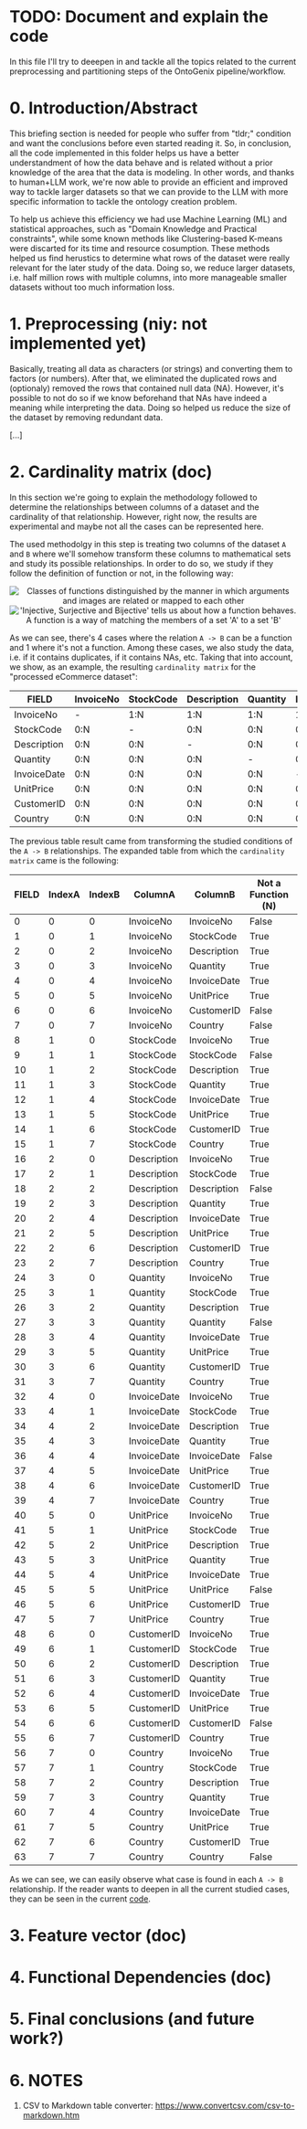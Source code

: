# TODO: Document and explain the code
In this file I'll try to deeepen in and tackle all the topics related to the current preprocessing and partitioning steps of the 
OntoGenix pipeline/workflow.

# 0. Introduction/Abstract
This briefing section is needed for people who suffer from "tldr;" condition and want the conclusions before even started reading it. 
So, in conclusion, all the code implemented in this folder helps us have a better understandment of how the data behave and is related 
without a prior knowledge of the area that the data is modeling. In other words, and thanks to human+LLM work, we're now able to provide 
an efficient and improved way to tackle larger datasets so that we can provide to the LLM with more specific information to tackle the 
ontology creation problem. 

To help us achieve this efficiency we had use Machine Learning (ML) and statistical approaches, such as "Domain Knowledge and Practical 
constraints", while some known methods like Clustering-based K-means were discarted for its time and resource cosumption. These methods
helped us find herustics to determine what rows of the dataset were really relevant for the later study of the data. Doing so, we reduce
larger datasets, i.e. half million rows with multiple columns, into more manageable smaller datasets without too much information loss.

# 1. Preprocessing (niy: not implemented yet)
Basically, treating all data as characters (or strings) and converting them to factors (or numbers). After that, we eliminated the 
duplicated rows and (optionaly) removed the rows that contained null data (NA). However, it's possible to not do so if we know beforehand
that NAs have indeed a meaning while interpreting the data. Doing so helped us reduce the size of the dataset by removing redundant data.

[...]

# 2. Cardinality matrix (doc)
In this section we're going to explain the methodology followed to determine the relationships between columns of a dataset and the 
cardinality of that relationship. However, right now, the results are experimental and maybe not all the cases can be represented here.

The used methodolgy in this step is treating two columns of the dataset `A` and `B` where we'll somehow transform these columns to 
mathematical sets and study its possible relationships. In order to do so, we study if they follow the definition of function or not,
in the following way:

<a align="center" width="100%" onclick="window.location.href=https://en.wikipedia.org/wiki/Bijection,_injection_and_surjection">
  <img width="auto" src="https://github.com/user-attachments/assets/be552db3-f263-4460-9703-05e25780502f" 
    alt="Classes of functions distinguished by the manner in which arguments and images are related or mapped to each other">
</a>

<a align="center" width="100%" onclick="window.location.href=https://www.mathsisfun.com/sets/injective-surjective-bijective.html">
  <img width="auto" src="https://github.com/user-attachments/assets/9d537924-5dcd-4bd6-a054-50c2ce34d536" 
    alt="'Injective, Surjective and Bijective' tells us about how a function behaves. A function is a way of matching the members of a set 'A' to a set 'B'">
</a>

As we can see, there's 4 cases where the relation `A -> B` can be a function and 1 where it's not a function. Among these cases, we
also study the data, i.e. if it contains duplicates, if it contains NAs, etc. Taking that into account, we show, as an example, the
resulting `cardinality matrix` for the "processed eCommerce dataset":

|FIELD      |InvoiceNo|StockCode|Description|Quantity|InvoiceDate|UnitPrice|CustomerID|Country|
|-----------|---------|---------|-----------|--------|-----------|---------|----------|-------|
|InvoiceNo  |-        |1:N      |1:N        |1:N     |1:N        |1:N      |M:1       |M:1    |
|StockCode  |0:N      |-        |0:N        |0:N     |0:N        |0:N      |0:N       |0:N    |
|Description|0:N      |0:N      |-          |0:N     |0:N        |0:N      |0:N       |0:N    |
|Quantity   |0:N      |0:N      |0:N        |-       |0:N        |0:N      |0:N       |0:N    |
|InvoiceDate|0:N      |0:N      |0:N        |0:N     |-          |0:N      |0:N       |0:N    |
|UnitPrice  |0:N      |0:N      |0:N        |0:N     |0:N        |-        |0:N       |0:N    |
|CustomerID |0:N      |0:N      |0:N        |0:N     |0:N        |0:N      |-         |0:N    |
|Country    |0:N      |0:N      |0:N        |0:N     |0:N        |0:N      |0:N       |-      |

The previous table result came from transforming the studied conditions of the `A -> B` relationships. The expanded table from which the 
`cardinality matrix` came is the following:

|FIELD      |IndexA|IndexB|ColumnA|ColumnB|Not a Function (N)|General Function (G)|Injective (I)|Surjective (S)|Bijective (B)|Cardinality (C)|
|-----------|------|------|-------|-------|------------------|--------------------|-------------|--------------|-------------|---------------|
|0          |0     |0     |InvoiceNo|InvoiceNo|False             |False               |False        |False         |False        |-              |
|1          |0     |1     |InvoiceNo|StockCode|True              |False               |False        |False         |False        |1:N            |
|2          |0     |2     |InvoiceNo|Description|True              |False               |False        |False         |False        |1:N            |
|3          |0     |3     |InvoiceNo|Quantity|True              |False               |False        |False         |False        |1:N            |
|4          |0     |4     |InvoiceNo|InvoiceDate|True              |False               |False        |False         |False        |1:N            |
|5          |0     |5     |InvoiceNo|UnitPrice|True              |False               |False        |False         |False        |1:N            |
|6          |0     |6     |InvoiceNo|CustomerID|False             |False               |False        |True          |False        |M:1            |
|7          |0     |7     |InvoiceNo|Country|False             |False               |False        |True          |False        |M:1            |
|8          |1     |0     |StockCode|InvoiceNo|True              |False               |False        |False         |False        |0:N            |
|9          |1     |1     |StockCode|StockCode|False             |False               |False        |False         |False        |-              |
|10         |1     |2     |StockCode|Description|True              |False               |False        |False         |False        |0:N            |
|11         |1     |3     |StockCode|Quantity|True              |False               |False        |False         |False        |0:N            |
|12         |1     |4     |StockCode|InvoiceDate|True              |False               |False        |False         |False        |0:N            |
|13         |1     |5     |StockCode|UnitPrice|True              |False               |False        |False         |False        |0:N            |
|14         |1     |6     |StockCode|CustomerID|True              |False               |False        |False         |False        |0:N            |
|15         |1     |7     |StockCode|Country|True              |False               |False        |False         |False        |0:N            |
|16         |2     |0     |Description|InvoiceNo|True              |False               |False        |False         |False        |0:N            |
|17         |2     |1     |Description|StockCode|True              |False               |False        |False         |False        |0:N            |
|18         |2     |2     |Description|Description|False             |False               |False        |False         |False        |-              |
|19         |2     |3     |Description|Quantity|True              |False               |False        |False         |False        |0:N            |
|20         |2     |4     |Description|InvoiceDate|True              |False               |False        |False         |False        |0:N            |
|21         |2     |5     |Description|UnitPrice|True              |False               |False        |False         |False        |0:N            |
|22         |2     |6     |Description|CustomerID|True              |False               |False        |False         |False        |0:N            |
|23         |2     |7     |Description|Country|True              |False               |False        |False         |False        |0:N            |
|24         |3     |0     |Quantity|InvoiceNo|True              |False               |False        |False         |False        |0:N            |
|25         |3     |1     |Quantity|StockCode|True              |False               |False        |False         |False        |0:N            |
|26         |3     |2     |Quantity|Description|True              |False               |False        |False         |False        |0:N            |
|27         |3     |3     |Quantity|Quantity|False             |False               |False        |False         |False        |-              |
|28         |3     |4     |Quantity|InvoiceDate|True              |False               |False        |False         |False        |0:N            |
|29         |3     |5     |Quantity|UnitPrice|True              |False               |False        |False         |False        |0:N            |
|30         |3     |6     |Quantity|CustomerID|True              |False               |False        |False         |False        |0:N            |
|31         |3     |7     |Quantity|Country|True              |False               |False        |False         |False        |0:N            |
|32         |4     |0     |InvoiceDate|InvoiceNo|True              |False               |False        |False         |False        |0:N            |
|33         |4     |1     |InvoiceDate|StockCode|True              |False               |False        |False         |False        |0:N            |
|34         |4     |2     |InvoiceDate|Description|True              |False               |False        |False         |False        |0:N            |
|35         |4     |3     |InvoiceDate|Quantity|True              |False               |False        |False         |False        |0:N            |
|36         |4     |4     |InvoiceDate|InvoiceDate|False             |False               |False        |False         |False        |-              |
|37         |4     |5     |InvoiceDate|UnitPrice|True              |False               |False        |False         |False        |0:N            |
|38         |4     |6     |InvoiceDate|CustomerID|True              |False               |False        |False         |False        |0:N            |
|39         |4     |7     |InvoiceDate|Country|True              |False               |False        |False         |False        |0:N            |
|40         |5     |0     |UnitPrice|InvoiceNo|True              |False               |False        |False         |False        |0:N            |
|41         |5     |1     |UnitPrice|StockCode|True              |False               |False        |False         |False        |0:N            |
|42         |5     |2     |UnitPrice|Description|True              |False               |False        |False         |False        |0:N            |
|43         |5     |3     |UnitPrice|Quantity|True              |False               |False        |False         |False        |0:N            |
|44         |5     |4     |UnitPrice|InvoiceDate|True              |False               |False        |False         |False        |0:N            |
|45         |5     |5     |UnitPrice|UnitPrice|False             |False               |False        |False         |False        |-              |
|46         |5     |6     |UnitPrice|CustomerID|True              |False               |False        |False         |False        |0:N            |
|47         |5     |7     |UnitPrice|Country|True              |False               |False        |False         |False        |0:N            |
|48         |6     |0     |CustomerID|InvoiceNo|True              |False               |False        |False         |False        |0:N            |
|49         |6     |1     |CustomerID|StockCode|True              |False               |False        |False         |False        |0:N            |
|50         |6     |2     |CustomerID|Description|True              |False               |False        |False         |False        |0:N            |
|51         |6     |3     |CustomerID|Quantity|True              |False               |False        |False         |False        |0:N            |
|52         |6     |4     |CustomerID|InvoiceDate|True              |False               |False        |False         |False        |0:N            |
|53         |6     |5     |CustomerID|UnitPrice|True              |False               |False        |False         |False        |0:N            |
|54         |6     |6     |CustomerID|CustomerID|False             |False               |False        |False         |False        |-              |
|55         |6     |7     |CustomerID|Country|True              |False               |False        |False         |False        |0:N            |
|56         |7     |0     |Country|InvoiceNo|True              |False               |False        |False         |False        |0:N            |
|57         |7     |1     |Country|StockCode|True              |False               |False        |False         |False        |0:N            |
|58         |7     |2     |Country|Description|True              |False               |False        |False         |False        |0:N            |
|59         |7     |3     |Country|Quantity|True              |False               |False        |False         |False        |0:N            |
|60         |7     |4     |Country|InvoiceDate|True              |False               |False        |False         |False        |0:N            |
|61         |7     |5     |Country|UnitPrice|True              |False               |False        |False         |False        |0:N            |
|62         |7     |6     |Country|CustomerID|True              |False               |False        |False         |False        |0:N            |
|63         |7     |7     |Country|Country|False             |False               |False        |False         |False        |-              |

As we can see, we can easily observe what case is found in each `A -> B` relationship. If the reader wants to deepen in all the current studied
cases, they can be seen in the current [code](https://github.com/tecnomod-um/OntoGenixOpenSourceLLM/edit/main/Preprocessing%2BPartitioning/csv_matrix_analysis.py).

# 3. Feature vector (doc)

# 4. Functional Dependencies (doc)

# 5. Final conclusions (and future work?)

# 6. NOTES
1. CSV to Markdown table converter: https://www.convertcsv.com/csv-to-markdown.htm
